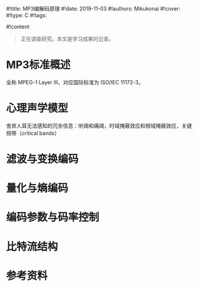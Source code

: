 #!title:    MP3编解码原理
#!date:     2019-11-03
#!authors:  Mikukonai
#!cover:    
#!type:     C
#!tags:     

#!content

> 正在调查研究。本文是学习成果的记录。

# MP3标准概述

全称 MPEG-1 Layer Ⅲ，对应国际标准为 ISO/IEC 11172-3。

# 心理声学模型

舍弃人耳无法感知的冗余信息：听阈和痛阈，时域掩蔽效应和频域掩蔽效应，关键频带（critical bands）

# 滤波与变换编码

# 量化与熵编码

# 编码参数与码率控制

# 比特流结构

# 参考资料
